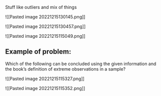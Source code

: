 Stuff like outliers and mix of things


![[Pasted image 20221215130145.png]]


![[Pasted image 20221215130457.png]]



![[Pasted image 20221215115049.png]]

## Example of problem:
Which of the following can be concluded using the given information and the book’s definition of extreme observations in a sample?

![[Pasted image 20221215115327.png]]

![[Pasted image 20221215115352.png]]

